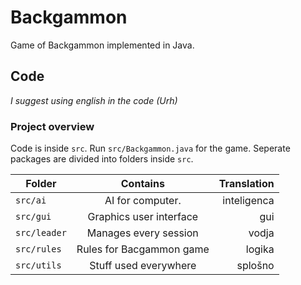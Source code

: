 # Backgammon
Game of Backgammon implemented in Java.



## Code

_I suggest using english in the code (Urh)_
### Project overview
Code is inside `src`.  Run `src/Backgammon.java` for the game. Seperate packages are divided into folders inside `src`.

| Folder        | Contains           | Translation  |
| ------------- |:-------------:| -----:|
| `src/ai` | AI for computer. | inteligenca |
| `src/gui` | Graphics user interface | gui |
| `src/leader` | Manages every session | vodja |
| `src/rules` | Rules for Bacgammon game | logika |
| `src/utils` | Stuff used everywhere | splošno |
